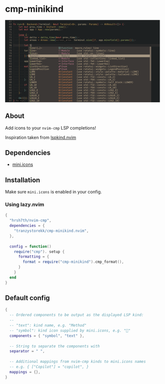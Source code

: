 # cmp-minikind

![Demo screenshot](./assets/demo.png)

## About

Add icons to your `nvim-cmp` LSP completions!

Inspiration taken from [lspkind.nvim](https://github.com/onsails/lspkind.nvim)

## Dependencies

- [mini.icons](https://github.com/echasnovski/mini.icons)

## Installation

Make sure `mini.icons` is enabled in your config.

### Using lazy.nvim

```lua
{
  "hrsh7th/nvim-cmp",
  dependencies = {
    "tranzystorekk/cmp-minikind.nvim",
  },

  config = function()
    require("cmp"). setup {
      formatting = {
        format = require("cmp-minikind").cmp_format(),
      }
    }
  end
}
```

## Default config

```lua
{
  -- Ordered components to be output as the displayed LSP kind:
  --
  -- "text": kind name, e.g. "Method"
  -- "symbol": kind icon supplied by mini.icons, e.g. ""
  components = { "symbol", "text" },

  -- String to separate the components with
  separator = " ",

  -- Additional mappings from nvim-cmp kinds to mini.icons names
  -- e.g. { ["Copilot"] = "copilot", }
  mappings = {},
}
```
